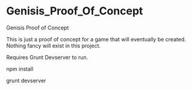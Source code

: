 Genisis_Proof_Of_Concept
========================

Genisis Proof of Concept


This is just a proof of concept for a game that will eventually be created. Nothing fancy will exist in this project.


Requires Grunt Devserver to run.

npm install


grunt devserver